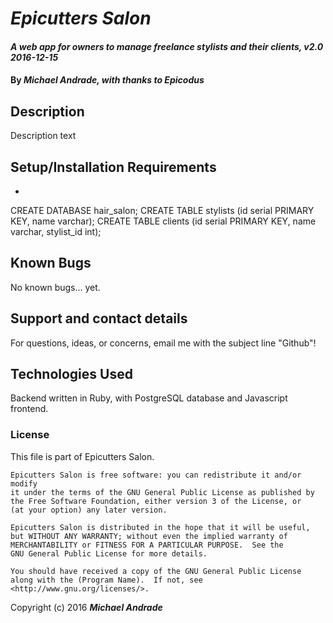 # _Epicutters Salon_

#### _A web app for owners to manage freelance stylists and their clients, v2.0 2016-12-15_

#### By _Michael Andrade, with thanks to Epicodus_

## Description

Description text

## Setup/Installation Requirements

*
CREATE DATABASE hair_salon;
CREATE TABLE stylists (id serial PRIMARY KEY, name varchar);
CREATE TABLE clients (id serial PRIMARY KEY, name varchar, stylist_id int);

## Known Bugs

No known bugs... yet.

## Support and contact details

For questions, ideas, or concerns, email me with the subject line "Github"!

## Technologies Used

Backend written in Ruby, with PostgreSQL database and Javascript frontend.

### License

This file is part of Epicutters Salon.

    Epicutters Salon is free software: you can redistribute it and/or modify
    it under the terms of the GNU General Public License as published by
    the Free Software Foundation, either version 3 of the License, or
    (at your option) any later version.

    Epicutters Salon is distributed in the hope that it will be useful,
    but WITHOUT ANY WARRANTY; without even the implied warranty of
    MERCHANTABILITY or FITNESS FOR A PARTICULAR PURPOSE.  See the
    GNU General Public License for more details.

    You should have received a copy of the GNU General Public License
    along with the (Program Name).  If not, see <http://www.gnu.org/licenses/>.

Copyright (c) 2016 **_Michael Andrade_**
